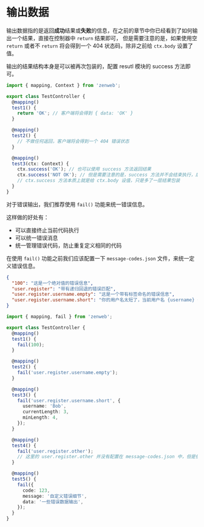 # 输出数据

输出数据指的是返回**成功**结果或**失败**的信息，在之前的章节中你已经看到了如何输出一个结果，直接在控制器中 `return` 结果即可，
但是需要注意的是，如果使用空 `return` 或者不 `return` 将会得到一个 404 状态码，除非之前给 `ctx.body` 设置了值。

输出的结果结构本身是可以被再次包装的，配置 resutl 模块的 success 方法即可。

```ts
import { mapping, Context } from 'zenweb';

export class TestController {
  @mapping()
  test1() {
    return 'OK'; // 客户端将会得到 { data: 'OK' }
  }

  @mapping()
  test2() {
    // 不做任何返回，客户端将会得到一个 404 错误状态
  }

  @mapping()
  test3(ctx: Context) {
    ctx.success('OK'); // 也可以使用 success 方法返回结果
    ctx.success('NOT OK'); // 但是需要注意的是，success 方法并不会结束执行，后续再次调用会覆盖之前的结果
    // ctx.success 方法本质上就是给 ctx.body 设值，只是多了一层结果包装
  }
}
```

对于错误输出，我们推荐使用 `fail()` 功能来统一错误信息。

这样做的好处有：
- 可以直接终止当前代码执行
- 可以统一错误消息
- 统一管理错误代码，防止重复定义相同的代码

在使用 `fail()` 功能之前我们应该配置一下 `message-codes.json` 文件，来统一定义错误信息。

```json title="message-codes.json"
{
  "100": "这是一个绝对值的错误信息",
  "user.register": "带有递归回退的错误匹配",
  "user.register.username.empty": "这是一个带有标签命名的错误信息",
  "user.register.username.short": "你的用户名太短了，当前用户名 {username} 长度只有 {currentLength}，需要长度 {minLength}"
}
```

```ts
import { mapping, fail } from 'zenweb';

export class TestController {
  @mapping()
  test1() {
    fail(100);
  }

  @mapping()
  test2() {
    fail('user.register.username.empty');
  }

  @mapping()
  test3() {
    fail('user.register.username.short', {
      username: 'Bob',
      currentLength: 3,
      minLength: 4,
    });
  }

  @mapping()
  test4() {
    fail('user.register.other');
    // 这里的 user.register.other 并没有配置在 message-codes.json 中，但是依然可以输出错误信息 “带有递归回退的错误匹配”
  }

  @mapping()
  test5() {
    fail({
      code: 123,
      message: '自定义错误细节',
      data: '一些错误数据输出',
    });
  }
}
```
